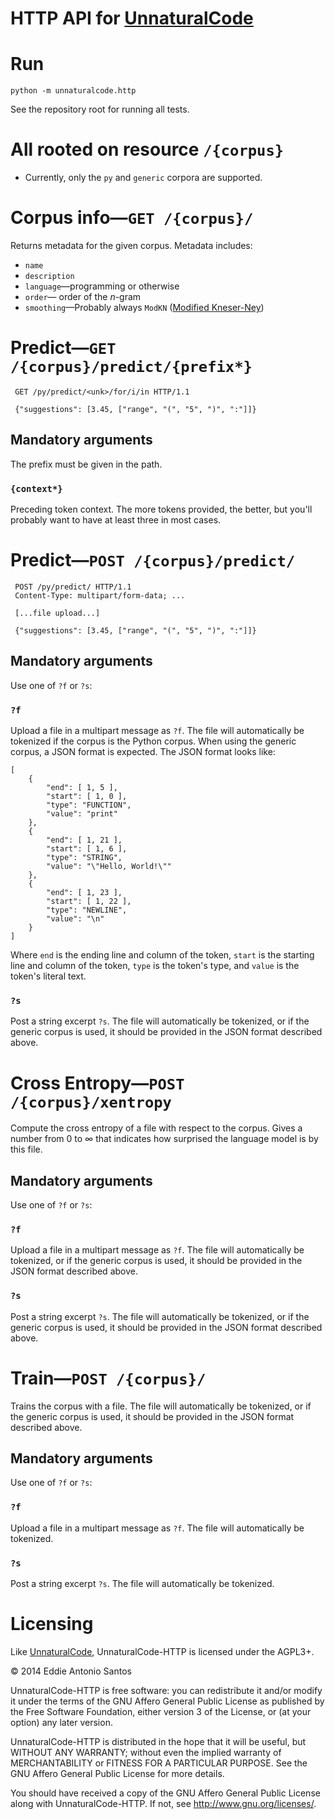 # HTTP API for [UnnaturalCode][]

# Run

    python -m unnaturalcode.http

See the repository root for running all tests. 

# All rooted on resource `/{corpus}`

 * Currently, only the `py` and `generic` corpora are supported.

# Corpus info—`GET /{corpus}/`

Returns metadata for the given corpus. Metadata includes:

 * `name`
 * `description`
 * `language`—programming or otherwise
 * `order`— order of the *n*-gram
 * `smoothing`—Probably always `ModKN` ([Modified Kneser-Ney][ModKN])

[ModKN]: http://en.wikipedia.org/wiki/N-gram#Smoothing_techniques


# Predict—`GET /{corpus}/predict/{prefix*}`

     GET /py/predict/<unk>/for/i/in HTTP/1.1

     {"suggestions": [3.45, ["range", "(", "5", ")", ":"]]}

## Mandatory arguments

The prefix must be given in the path.

### `{context*}`

Preceding token context. The more tokens provided, the better, but
you'll probably want to have at least three in most cases.



# Predict—`POST /{corpus}/predict/`

     POST /py/predict/ HTTP/1.1
     Content-Type: multipart/form-data; ...

     [...file upload...]

     {"suggestions": [3.45, ["range", "(", "5", ")", ":"]]}

## Mandatory arguments

Use one of `?f` or `?s`:

### `?f`

Upload a file in a multipart message as `?f`. The file will
automatically be tokenized if the corpus is the Python corpus.
When using the generic corpus, a JSON format is expected. The
JSON format looks like:

    [   
        {   
            "end": [ 1, 5 ],
            "start": [ 1, 0 ],
            "type": "FUNCTION",
            "value": "print"
        },
        {   
            "end": [ 1, 21 ],
            "start": [ 1, 6 ],
            "type": "STRING",
            "value": "\"Hello, World!\""
        },
        {   
            "end": [ 1, 23 ],
            "start": [ 1, 22 ],
            "type": "NEWLINE",
            "value": "\n"
        }
    ]
Where `end` is the ending line and column of the token, `start` is the starting
line and column of the token, `type` is the token's type, and `value` is the
token's literal text.


### `?s`

Post a string excerpt `?s`. The file will automatically be tokenized, or
if the generic corpus is used, it should be provided in the JSON format
described above.



# Cross Entropy—`POST /{corpus}/xentropy`

Compute the cross entropy of a file with respect to the corpus. Gives
a number from 0 to ∞ that indicates how surprised the language model is
by this file.

## Mandatory arguments

Use one of `?f` or `?s`:

### `?f`

Upload a file in a multipart message as `?f`. The file will automatically be tokenized, or
if the generic corpus is used, it should be provided in the JSON format
described above.

### `?s`

Post a string excerpt `?s`. The file will automatically be tokenized, or
if the generic corpus is used, it should be provided in the JSON format
described above.



# Train—`POST /{corpus}/`

Trains the corpus with a file. The file will automatically be tokenized, or
if the generic corpus is used, it should be provided in the JSON format
described above.

## Mandatory arguments

Use one of `?f` or `?s`:

### `?f`

Upload a file in a multipart message as `?f`. The file will
automatically be tokenized.

### `?s`

Post a string excerpt `?s`. The file will automatically be tokenized.



# Licensing

Like [UnnaturalCode][], UnnaturalCode-HTTP is licensed under the AGPL3+.

© 2014 Eddie Antonio Santos

UnnaturalCode-HTTP is free software: you can redistribute it and/or
modify it under the terms of the GNU Affero General Public License as
published by the Free Software Foundation, either version 3 of the
License, or (at your option) any later version.

UnnaturalCode-HTTP is distributed in the hope that it will be useful,
but WITHOUT ANY WARRANTY; without even the implied warranty of
MERCHANTABILITY or FITNESS FOR A PARTICULAR PURPOSE. See the GNU Affero
General Public License for more details.

You should have received a copy of the GNU Affero General Public License
along with UnnaturalCode-HTTP. If not, see http://www.gnu.org/licenses/.

[UnnaturalCode]: https://github.com/orezpraw/unnaturalcode
